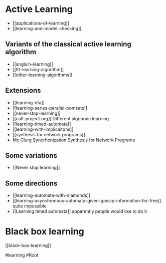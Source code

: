 # Active Learning


* [[applications-of-learning]]
* [[learning-and-model-checking]]


## Variants of the classical active learning algorithm
* [[angluin-learning]]
* [[ttt-learning-algorithm]]
* [[other-learning-algorithms]]

## Extensions
* [[learning-nfa]]
* [[learning-series-parallel-pomsets]]
* [[never-stop-learning]]
* [[calf-project.org]] Different algebraic learning
* [[learning-timed-automata]] 
* [[learning-with-implicaitons]]
* [[synthesis for network programs]]
* Mc Clurg Syncrhonization Synthesis for Network Programs

  
## Some variations
* [[Never stop learning]]

## Some directions
* [[learning-automata-with-diamonds]]
* [[learning-asynchronous-automata-given-gossip-information-for-free]] quite impossible
* [[Learning timed automata]] apparently people would like to do it


# Black box learning
[[black-box-learning]]

#learning
#Root